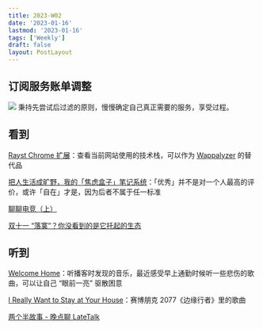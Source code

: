 ```yaml
---
title: 2023-W02
date: '2023-01-16'
lastmod: '2023-01-16'
tags: ['Weekly']
draft: false
layout: PostLayout
---
```


## 订阅服务账单调整

![](https://static.junanch.com/O6WKo9-20230116.png)
秉持先尝试后过滤的原则，慢慢确定自己真正需要的服务，享受过程。

## 看到

[Rayst Chrome 扩展](https://ray.st/)：查看当前网站使用的技术栈，可以作为 [Wappalyzer](https://chrome.google.com/webstore/detail/wappalyzer-technology-pro/gppongmhjkpfnbhagpmjfkannfbllamg) 的替代品

[把人生活成旷野，我的「焦虑盒子」笔记系统](https://sspai.com/post/77685)：「优秀」并不是对一个人最高的评价，或许「自在」才是，因为后者不属于任一标准

[聊聊电竞（上）](https://www.bilibili.com/video/BV1uF411Y7TJ)

[双十一 “落寞”？你没看到的是它托起的生态](https://www.bilibili.com/video/BV1JP411A7fN)

## 听到

[Welcome Home](https://open.spotify.com/track/1oofwLaSk4kDIWAYT5ZGK7?si=e44376f1f56c4743)：听播客时发现的音乐，最近感受早上通勤时候听一些悲伤的歌曲，可以让自己 “眼前一亮” 驱散困意

[I Really Want to Stay at Your House](https://open.spotify.com/track/7mykoq6R3BArsSpNDjFQTm?si=317a80edf3124391)：赛博朋克 2077《边缘行者》里的歌曲

[两个半故事 - 晚点聊 LateTalk](https://open.spotify.com/episode/7ahIQtJDaT6MRPEJHWeoTm?si=fe9a62f3bd3a48f3)
